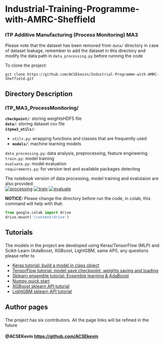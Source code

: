 # Industrial-Training-Programme-with-AMRC-Sheffield
### ITP Additive Manufacturing (Process Monitoring) MA3<p>

Please note that the dataset has been removed from `data/` directory in case of dataset leakage, remember to add the dataset in this directory and modify the data path in `data_processing.py` before running the code<p>

To clone the project:

```
git clone https://github.com/ACSEkevin/Industrial-Programme-with-AMRC-Sheffield.git
```

## Directory Description<p>
### ITP_MA3_ProcessMonitoring/<p>
<b>`checkpoint/`</b>: storing weightsHDF5 file<br>
<b>`data/`</b>: storing dataset csv file<br>
<b>`itpma3_utils/`</b>: 
* `utils.py`: wrapping functions and classes that are frequently used
* <b>`models/`</b>: machine learning models<br>

`data_processing.py`: data analysis, preprocessing, feature engineering<br>
`train.py`: model training<br>
`evaluate.py`: model evaluation<br>
`requirements.py`: for version test and available packages detecting
 
The notebook version of data processing, model training and evalutaion are also provided:<br>
[![processing](https://colab.research.google.com/assets/colab-badge.svg)](https://colab.research.google.com/drive/1EbNVMcqn_QE8-m6F6W2hEqNMnQkGYBR6)
[![train](https://colab.research.google.com/assets/colab-badge.svg)](https://colab.research.google.com/drive/13YQa9RBM95bxBGivlZyJrVsuRGVVFoqm)
[![evaluate](https://colab.research.google.com/assets/colab-badge.svg)](https://colab.research.google.com/drive/1e3V0FFxW_jyptdssxj3_SzVZzLV6t_Ps)
 
<b>NOTICE:</b>
 Please change the directory before run the code, in colab, this command will help with that:<br>
 
 
```python
from google.colab import drive
drive.mount('/content/drive') 
```

 
## Tutorials<p>
The models in the project are developed using Keras/TensorFlow (MLP) and Scikit-Learn (AdaBoost, XGBoost, LightGBM, same API), any questions please refer to 
  * [Keras tutorial: build a model in class object](<https://keras.io/guides/making_new_layers_and_models_via_subclassing/>)
  * [TensorFlow tutorial: model save checkpoint, weights saving and loading](<https://www.tensorflow.org/tutorials/keras/save_and_load?hl=zh-cn>)
  * [Sklearn ensemble tutorial: Ensemble learning  & AdaBoost](<https://scikit-learn.org/stable/modules/ensemble.html>)
  * [Numpy quick start](<https://numpy.org/doc/stable/user/quickstart.html>)
  * [XGBoost sklearn API tutorial](<https://xgboost.readthedocs.io/en/stable/python/python_api.html>)
  * [LightGBM sklearn API tutorial](<https://lightgbm.readthedocs.io/en/latest/pythonapi/lightgbm.LGBMClassifier.html>)
  

## Author pages<p>
The project has six contributors. All the page links will be refined in the future<p>
#### @ACSEKevin <https://github.com/ACSEkevin><br>
